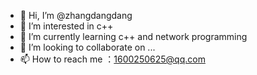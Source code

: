 - 👋 Hi, I’m @zhangdangdang
- 👀 I’m interested in c++
- 🌱 I’m currently learning c++ and network programming
- 💞️ I’m looking to collaborate on ...
- 📫 How to reach me ：1600250625@qq.com

<!---
zhangdangdang/zhangdangdang is a ✨ special ✨ repository because its `README.md` (this file) appears on your GitHub profile.
You can click the Preview link to take a look at your changes.
--->
